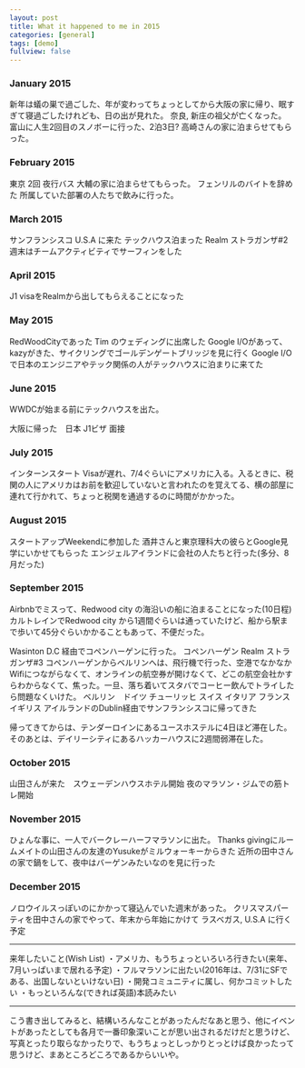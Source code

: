 ```yaml
---
layout: post
title: What it happened to me in 2015
categories: [general]
tags: [demo]
fullview: false
---
```


### January 2015

新年は蟻の巣で過ごした、年が変わってちょっとしてから大阪の家に帰り、眠すぎて寝過ごしたけれども、日の出が見れた。
奈良, 新庄の祖父が亡くなった。
富山に人生2回目のスノボーに行った、2泊3日? 高崎さんの家に泊まらせてもらった。

### February 2015

東京 2回 夜行バス 大輔の家に泊まらせてもらった。
フェンリルのバイトを辞めた 所属していた部署の人たちで飲みに行った。

### March 2015

サンフランシスコ U.S.A に来た
テックハウス泊まった
Realm ストラガンザ#2 週末はチームアクティビティでサーフィンをした

### April 2015

J1 visaをRealmから出してもらえることになった

### May 2015

RedWoodCityであった Tim のウェディングに出席した
Google I/Oがあって、kazyがきた、サイクリングでゴールデンゲートブリッジを見に行く
Google I/Oで日本のエンジニアやテック関係の人がテックハウスに泊まりに来てた 

### June 2015

WWDCが始まる前にテックハウスを出た。

大阪に帰った　日本
J1ビザ 面接

### July 2015

インターンスタート Visaが遅れ、7/4ぐらいにアメリカに入る。入るときに、税関の人にアメリカはお前を歓迎していないと言われたのを覚えてる、横の部屋に連れて行かれて、ちょっと税関を通過するのに時間がかかった。

### August 2015

スタートアップWeekendに参加した
酒井さんと東京理科大の彼らとGoogle見学にいかせてもらった
エンジェルアイランドに会社の人たちと行った(多分、8月だった)

### September 2015

Airbnbでミスって、Redwood city の海沿いの船に泊まることになった(10日程) カルトレインでRedwood city から1週間ぐらいは通っていたけど、船から駅まで歩いて45分ぐらいかかることもあって、不便だった。

Wasinton D.C 経由でコペンハーゲンに行った。
  コペンハーゲン Realm ストラガンザ#3
  コペンハーゲンからベルリンへは、飛行機で行った、空港でなかなかWifiにつながらなくて、オンラインの航空券が開けなくて、どこの航空会社かすらわからなくて、焦った。一旦、落ち着いてスタバでコーヒー飲んでトライしたら問題なくいけた。
  ベルリン　ドイツ
  チューリッヒ スイス
  イタリア
  フランス
  イギリス
アイルランドのDublin経由でサンフランシスコに帰ってきた

帰ってきてからは、テンダーロインにあるユースホステルに4日ほど滞在した。そのあとは、デイリーシティにあるハッカーハウスに2週間弱滞在した。

### October 2015

山田さんが来た　スウェーデンハウスホテル開始
夜のマラソン・ジムでの筋トレ開始

### November 2015

ひょんな事に、一人でバークレーハーフマラソンに出た。
Thanks givingにルームメイトの山田さんの友達のYusukeがミルウォーキーからきた 近所の田中さんの家で鍋をして、夜中はバーゲンみたいなのを見に行った

### December 2015

ノロウイルスっぽいのにかかって寝込んでいた週末があった。
クリスマスパーティを田中さんの家でやって、年末から年始にかけて ラスベガス, U.S.A に行く予定

---

来年したいこと(Wish List)
・アメリカ、もうちょっといろいろ行きたい(来年、7月いっぱいまで居れる予定)
・フルマラソンに出たい(2016年は、7/31にSFである、出国しないといけない日)
・開発コミュニティに属し、何かコミットしたい
・もっといろんな(できれば英語)本読みたい

---

こう書き出してみると、結構いろんなことがあったんだなあと思う、他にイベントがあったとしても各月で一番印象深いことが思い出されるだけだと思うけど、
写真とったり取らなかったりで、もうちょっとしっかりとっとけば良かったって思うけど、まあところどころであるからいいや。
